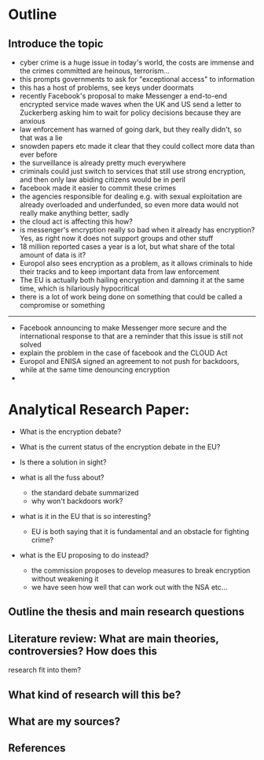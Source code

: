 # Outline

## Introduce the topic

- cyber crime is a huge issue in today's world, the costs are immense and the
  crimes committed are heinous, terrorism...
- this prompts governments to ask for "exceptional access" to information
- this has a host of problems, see keys under doormats
- recently Facebook's proposal to make Messenger a end-to-end encrypted service
  made waves when the UK and US send a letter to Zuckerberg asking him to wait
  for policy decisions because they are anxious
- law enforcement has warned of going dark, but they really didn't, so that was
  a lie
- snowden papers etc made it clear that they could collect more data than ever
  before
- the surveillance is already pretty much everywhere
- criminals could just switch to services that still use strong encryption, and
  then only law abiding citizens would be in peril
- facebook made it easier to commit these crimes
- the agencies responsible for dealing e.g. with sexual exploitation are
  already overloaded and underfunded, so even more data would not really make
  anything better, sadly
- the cloud act is affecting this how?
- is messenger's encryption really so bad when it already has encryption? Yes,
  as right now it does not support groups and other stuff
- 18 million reported cases a year is a lot, but what share of the total amount
  of data is it?
- Europol also sees encryption as a problem, as it allows criminals to hide
  their tracks and to keep important data from law enforcement
- The EU is actually both hailing encryption and damning it at the same time,
  which is hilariously hypocritical
- there is a lot of work being done on something that could be called
  a compromise or something
-------
- Facebook announcing to make Messenger more secure and the international
  response to that are a reminder that this issue is still not solved
- explain the problem in the case of facebook and the CLOUD Act
- Europol and ENISA signed an agreement to not push for backdoors, while at the
  same time denouncing encryption
- 

# Analytical Research Paper: 
- What is the encryption debate?
- What is the current status of the encryption debate in the EU?
- Is there a solution in sight?

- what is all the fuss about?
    - the standard debate summarized
    - why won't backdoors work?
- what is it in the EU that is so interesting?
    - EU is both saying that it is fundamental and an obstacle for fighting
      crime?
- what is the EU proposing to do instead?
    - the commission proposes to develop measures to break encryption without
      weakening it
    - we have seen how well that can work out with the NSA etc...

## Outline the thesis and main research questions

## Literature review: What are main theories, controversies? How does this
research fit into them?

## What kind of research will this be?

## What are my sources?

## References
